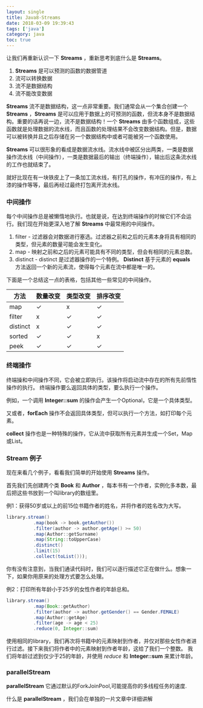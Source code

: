 ```yaml
---
layout: single
title: Java8-Streams
date: 2018-03-09 19:39:43
tags: ['java']
category: java
toc: true
---
```


让我们再重新认识一下 **Streams** ，重新思考到底什么是 **Streams**。

1. **Streams** 是可以预测的函数的数据管道
2. 流可以转换数据
3. 流不是数据结构
4. 流不能改变数据

<!--more-->

**Streams** 流不是数据结构，这一点非常重要。我们通常会从一个集合创建一个 **Streams** ，**Streams** 是可以应用于数据上的可预测的函数，但流本身不是数据结构。重要的话再说一边，流不是数据结构！一个 **Streams** 由多个函数组成，这些函数就是处理数据的流水线，而且函数的处理结果不会改变数据结构。但是，数据可以被转换并且之后存储在另一个数据结构中或者可能被另一个函数使用。

**Streams** 可以很形象的看成是数据流水线。流水线中被区分出两类，一类是数据操作流水线（中间操作），一类是数据最后的输出（终端操作），输出后这条流水线的工作也就结束了。

就好比现在有一块铁皮上了一条加工流水线，有打孔的操作，有冲压的操作，有上漆的操作等等，最后再经过最终打包离开流水线。

### 中间操作

每个中间操作总是被懒惰地执行。也就是说，在达到终端操作的时候它们不会运行。我们现在开始更深入地了解 **Streams** 中最常用的中间操作。

1. filter - 过滤器会对数据进行塞选。过滤器之前和之后的元素本身将具有相同的类型，但元素的数量可能会发生变化。
2. map - 映射之前和之后的元素可能具有不同的类型，但会有相同的元素总数。
3. distinct - distinct 是过滤器操作的一个特例。 **Distinct** 基于元素的 **equals** 方法返回一个新的元素流，使得每个元素在流中都是唯一的。

下面是一个总结这一点的表格，包括其他一些常见的中间操作。

| 方法 | 数量改变 | 类型改变 | 排序改变 |
| - | - | - | - |
| map | ✓ | x | ✓ |
| filter | x | ✓ | ✓ |
| distinct | x | ✓ | ✓ |
| sorted | ✓ | ✓ | x |
| peek | ✓ | ✓ | ✓ |


### 终端操作

终端操和中间操作不同，它会被立即执行。该操作将启动流中存在的所有先前惰性操作的执行。 终端操作要么返回具体的类型，要么执行一个操作。

例如，一个调用 **Integer::sum** 的操作会产生一个Optional，它是一个具体类型。

又或者，**forEach** 操作不会返回具体类型，但可以执行一个方法，如打印每个元素。

**collect** 操作也是一种特殊的操作，它从流中获取所有元素并生成一个Set，Map或List。


### Stream 例子

现在来看几个例子，看看我们简单的开始使用 **Streams** 操作。

首先我们先创建两个类 **Book** 和 **Author** ，每本书有一个作者，实例化多本数，最后把这些书放到一个叫library的数组里。

例1：获得50岁或以上的前15位书籍作者的姓名，并将作者的姓名改为大写。

```java
library.stream()
          .map(book -> book.getAuthor())
          .filter(author -> author.getAge() >= 50)
          .map(Author::getSurname)
          .map(String::toUpperCase)
          .distinct()
          .limit(15)
          .collect(toList()));
```

你有没有注意到，当我们通读代码时，我们可以逐行描述它正在做什么。想象一下，如果你用原来的处理方式要怎么处理。

例2：打印所有年龄小于25岁的女性作者的年龄总和。

```java
library.stream()
          .map(Book::getAuthor)
          .filter(author -> author.getGender() == Gender.FEMALE)
          .map(Author::getAge)
          .filter(age -> age < 25)
          .reduce(0, Integer::sum)
```

使用相同的library，我们再次将书籍中的元素映射到作者，并仅对那些女性作者进行过滤。接下来我们将作者中的元素映射到作者年龄，这给了我们一个整数。 我们将年龄过滤到仅少于25的年龄，并使用 *reduce* 和 **Integer::sum** 来累计年龄。

### parallelStream

**parallelStream** 它通过默认的ForkJoinPool,可能提高你的多线程任务的速度.

什么是 **parallelStream** ，我们会在单独的一片文章中详细讲解

